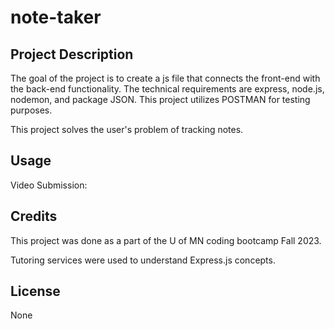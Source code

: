 # note-taker

## Project Description

The goal of the project is to create a js file that connects the front-end with the back-end functionality. The technical requirements are express, node.js, nodemon, and package JSON. This project utilizes POSTMAN for testing purposes.

This project solves the user's problem of tracking notes.

## Usage

Video Submission:

## Credits

This project was done as a part of the U of MN coding bootcamp Fall 2023. 

Tutoring services were used to understand Express.js concepts.

## License
None